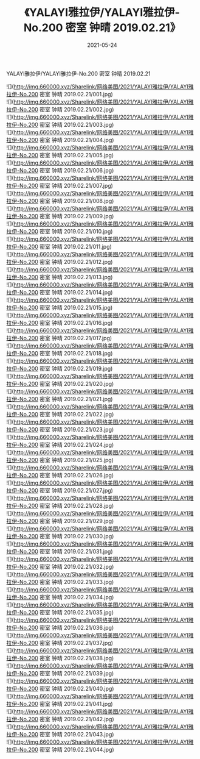 ﻿---
layout: post
title:  《YALAYI雅拉伊/YALAYI雅拉伊-No.200 密室 钟晴 2019.02.21》
date:   2021-05-24
img: http://img.660000.xyz/Sharelink/网络美图/2021/YALAYI雅拉伊/YALAYI雅拉伊-No.200 密室 钟晴 2019.02.21/000.jpg
categories: [美女, 清纯, 唯美]
---

YALAYI雅拉伊/YALAYI雅拉伊-No.200 密室 钟晴 2019.02.21

 ![](http://img.660000.xyz/Sharelink/网络美图/2021/YALAYI雅拉伊/YALAYI雅拉伊-No.200 密室 钟晴 2019.02.21/001.jpg) <br>![](http://img.660000.xyz/Sharelink/网络美图/2021/YALAYI雅拉伊/YALAYI雅拉伊-No.200 密室 钟晴 2019.02.21/002.jpg) <br>![](http://img.660000.xyz/Sharelink/网络美图/2021/YALAYI雅拉伊/YALAYI雅拉伊-No.200 密室 钟晴 2019.02.21/003.jpg) <br>![](http://img.660000.xyz/Sharelink/网络美图/2021/YALAYI雅拉伊/YALAYI雅拉伊-No.200 密室 钟晴 2019.02.21/004.jpg) <br>![](http://img.660000.xyz/Sharelink/网络美图/2021/YALAYI雅拉伊/YALAYI雅拉伊-No.200 密室 钟晴 2019.02.21/005.jpg) <br>![](http://img.660000.xyz/Sharelink/网络美图/2021/YALAYI雅拉伊/YALAYI雅拉伊-No.200 密室 钟晴 2019.02.21/006.jpg) <br>![](http://img.660000.xyz/Sharelink/网络美图/2021/YALAYI雅拉伊/YALAYI雅拉伊-No.200 密室 钟晴 2019.02.21/007.jpg) <br>![](http://img.660000.xyz/Sharelink/网络美图/2021/YALAYI雅拉伊/YALAYI雅拉伊-No.200 密室 钟晴 2019.02.21/008.jpg) <br>![](http://img.660000.xyz/Sharelink/网络美图/2021/YALAYI雅拉伊/YALAYI雅拉伊-No.200 密室 钟晴 2019.02.21/009.jpg) <br>![](http://img.660000.xyz/Sharelink/网络美图/2021/YALAYI雅拉伊/YALAYI雅拉伊-No.200 密室 钟晴 2019.02.21/010.jpg) <br>![](http://img.660000.xyz/Sharelink/网络美图/2021/YALAYI雅拉伊/YALAYI雅拉伊-No.200 密室 钟晴 2019.02.21/011.jpg) <br>![](http://img.660000.xyz/Sharelink/网络美图/2021/YALAYI雅拉伊/YALAYI雅拉伊-No.200 密室 钟晴 2019.02.21/012.jpg) <br>![](http://img.660000.xyz/Sharelink/网络美图/2021/YALAYI雅拉伊/YALAYI雅拉伊-No.200 密室 钟晴 2019.02.21/013.jpg) <br>![](http://img.660000.xyz/Sharelink/网络美图/2021/YALAYI雅拉伊/YALAYI雅拉伊-No.200 密室 钟晴 2019.02.21/014.jpg) <br>![](http://img.660000.xyz/Sharelink/网络美图/2021/YALAYI雅拉伊/YALAYI雅拉伊-No.200 密室 钟晴 2019.02.21/015.jpg) <br>![](http://img.660000.xyz/Sharelink/网络美图/2021/YALAYI雅拉伊/YALAYI雅拉伊-No.200 密室 钟晴 2019.02.21/016.jpg) <br>![](http://img.660000.xyz/Sharelink/网络美图/2021/YALAYI雅拉伊/YALAYI雅拉伊-No.200 密室 钟晴 2019.02.21/017.jpg) <br>![](http://img.660000.xyz/Sharelink/网络美图/2021/YALAYI雅拉伊/YALAYI雅拉伊-No.200 密室 钟晴 2019.02.21/018.jpg) <br>![](http://img.660000.xyz/Sharelink/网络美图/2021/YALAYI雅拉伊/YALAYI雅拉伊-No.200 密室 钟晴 2019.02.21/019.jpg) <br>![](http://img.660000.xyz/Sharelink/网络美图/2021/YALAYI雅拉伊/YALAYI雅拉伊-No.200 密室 钟晴 2019.02.21/020.jpg) <br>![](http://img.660000.xyz/Sharelink/网络美图/2021/YALAYI雅拉伊/YALAYI雅拉伊-No.200 密室 钟晴 2019.02.21/021.jpg) <br>![](http://img.660000.xyz/Sharelink/网络美图/2021/YALAYI雅拉伊/YALAYI雅拉伊-No.200 密室 钟晴 2019.02.21/022.jpg) <br>![](http://img.660000.xyz/Sharelink/网络美图/2021/YALAYI雅拉伊/YALAYI雅拉伊-No.200 密室 钟晴 2019.02.21/023.jpg) <br>![](http://img.660000.xyz/Sharelink/网络美图/2021/YALAYI雅拉伊/YALAYI雅拉伊-No.200 密室 钟晴 2019.02.21/024.jpg) <br>![](http://img.660000.xyz/Sharelink/网络美图/2021/YALAYI雅拉伊/YALAYI雅拉伊-No.200 密室 钟晴 2019.02.21/025.jpg) <br>![](http://img.660000.xyz/Sharelink/网络美图/2021/YALAYI雅拉伊/YALAYI雅拉伊-No.200 密室 钟晴 2019.02.21/026.jpg) <br>![](http://img.660000.xyz/Sharelink/网络美图/2021/YALAYI雅拉伊/YALAYI雅拉伊-No.200 密室 钟晴 2019.02.21/027.jpg) <br>![](http://img.660000.xyz/Sharelink/网络美图/2021/YALAYI雅拉伊/YALAYI雅拉伊-No.200 密室 钟晴 2019.02.21/028.jpg) <br>![](http://img.660000.xyz/Sharelink/网络美图/2021/YALAYI雅拉伊/YALAYI雅拉伊-No.200 密室 钟晴 2019.02.21/029.jpg) <br>![](http://img.660000.xyz/Sharelink/网络美图/2021/YALAYI雅拉伊/YALAYI雅拉伊-No.200 密室 钟晴 2019.02.21/030.jpg) <br>![](http://img.660000.xyz/Sharelink/网络美图/2021/YALAYI雅拉伊/YALAYI雅拉伊-No.200 密室 钟晴 2019.02.21/031.jpg) <br>![](http://img.660000.xyz/Sharelink/网络美图/2021/YALAYI雅拉伊/YALAYI雅拉伊-No.200 密室 钟晴 2019.02.21/032.jpg) <br>![](http://img.660000.xyz/Sharelink/网络美图/2021/YALAYI雅拉伊/YALAYI雅拉伊-No.200 密室 钟晴 2019.02.21/033.jpg) <br>![](http://img.660000.xyz/Sharelink/网络美图/2021/YALAYI雅拉伊/YALAYI雅拉伊-No.200 密室 钟晴 2019.02.21/034.jpg) <br>![](http://img.660000.xyz/Sharelink/网络美图/2021/YALAYI雅拉伊/YALAYI雅拉伊-No.200 密室 钟晴 2019.02.21/035.jpg) <br>![](http://img.660000.xyz/Sharelink/网络美图/2021/YALAYI雅拉伊/YALAYI雅拉伊-No.200 密室 钟晴 2019.02.21/036.jpg) <br>![](http://img.660000.xyz/Sharelink/网络美图/2021/YALAYI雅拉伊/YALAYI雅拉伊-No.200 密室 钟晴 2019.02.21/037.jpg) <br>![](http://img.660000.xyz/Sharelink/网络美图/2021/YALAYI雅拉伊/YALAYI雅拉伊-No.200 密室 钟晴 2019.02.21/038.jpg) <br>![](http://img.660000.xyz/Sharelink/网络美图/2021/YALAYI雅拉伊/YALAYI雅拉伊-No.200 密室 钟晴 2019.02.21/039.jpg) <br>![](http://img.660000.xyz/Sharelink/网络美图/2021/YALAYI雅拉伊/YALAYI雅拉伊-No.200 密室 钟晴 2019.02.21/040.jpg) <br>![](http://img.660000.xyz/Sharelink/网络美图/2021/YALAYI雅拉伊/YALAYI雅拉伊-No.200 密室 钟晴 2019.02.21/041.jpg) <br>![](http://img.660000.xyz/Sharelink/网络美图/2021/YALAYI雅拉伊/YALAYI雅拉伊-No.200 密室 钟晴 2019.02.21/042.jpg) <br>![](http://img.660000.xyz/Sharelink/网络美图/2021/YALAYI雅拉伊/YALAYI雅拉伊-No.200 密室 钟晴 2019.02.21/043.jpg) <br>![](http://img.660000.xyz/Sharelink/网络美图/2021/YALAYI雅拉伊/YALAYI雅拉伊-No.200 密室 钟晴 2019.02.21/044.jpg) <br>